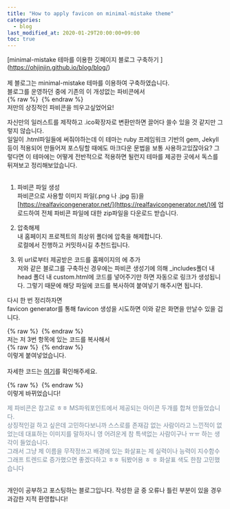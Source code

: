 ```yaml
---
title: "How to apply favicon on minimal-mistake theme"
categories: 
  - blog
last_modified_at: 2020-01-29T20:00:00+09:00
toc: true
---
```


[minimal-mistake 테마를 이용한 깃페이지 블로그 구축하기 ] (https://ohjinjin.github.io/blog/blog/)
<br/><br/>
제 블로그는 minimal-mistake 테마를 이용하여 구축하였습니다.<br/>
블로그를 운영하던 중에 기존의 이 개성없는 파비콘에서<br/>
{% raw %} <img src="https://ohjinjin.github.io/assets/images/20200130favicon/origin_favicon.JPG" alt=""> {% endraw %}
<br/>
저만의 상징적인 파비콘을 띄우고싶었어요!<br/>

자신만의 일러스트를 제작하고 .ico확장자로 변환만하면 끌어다 쓸수 있을 것 같지만 그렇지 않습니다.<br/>
일일이 .html파일들에 써줘야하는데 이 테마는 ruby 프레임워크 기반의 gem, Jekyll등이 적용되어 만들어져 포스팅할 때에도 마크다운 문법을 보통 사용하고있잖아요? 그렇다면 이 테마에는 어떻게 전반적으로 적용하면 될런지 테마를 제공한 곳에서 독스를 뒤져보고 정리해보았습니다.<br/><br/>


1. 파비콘 파일 생성<br/>
파비콘으로 사용할 이미지 파일(.png 나 .jpg 등)을 [https://realfavicongenerator.net/](https://realfavicongenerator.net/)에 업로드하여 전체 파비콘 파일에 대한 zip파일을 다운로드 받습니다.<br/>

2. 압축해제<br/>
내 홈페이지 프로젝트의 최상위 폴더에 압축을 해제합니다. <br/>
로컬에서 진행하고 커밋하시길 추천드립니다.<br/>

3. 위 url로부터 제공받은 코드를 홈페이지의 <head>에 추가<br/>
저와 같은 블로그를 구축하신 경우에는 파비콘 생성기에 의해 _includes폴더 내 head 폴더 내 custom.html에 코드를 넣어주기만 하면 자동으로 링크가 생성됩니다. 그렇기 때문에 해당 파일에 코드를 복사하여 붙여넣기 해주시면 됩니다.<br/>


다시 한 번 정리하자면<br/>
favicon generator를 통해 favicon 생성을 시도하면 이와 같은 화면을 만날수 있을 겁니다.<br/>

{% raw %} <img src="https://ohjinjin.github.io/assets/images/20200130favicon/capture1.JPG" alt=""> {% endraw %}
<br/>
저는 저 3번 항목에 있는 코드를 복사해서 <br/>
{% raw %} <img src="https://ohjinjin.github.io/assets/images/20200130favicon/capture2.JPG" alt=""> {% endraw %}
<br/>
이렇게 붙여넣었습니다.<br/>
<br/>
자세한 코드는 [여기](https://github.com/ohjinjin/ohjinjin.github.io/blob/master/_includes/head/custom.html)를 확인해주세요.<br/>

{% raw %} <img src="https://ohjinjin.github.io/assets/images/20200130favicon/new_favicon.JPG" alt=""> {% endraw %}
<br/>
이렇게 바뀌었습니다!<br/>

<span style="color:lightslategray"> 제 파비콘은 참고로 ㅎㅎ MS파워포인트에서 제공되는 아이콘 두개를 합쳐 만들었습니다.<br/>
상징적인걸 하고 싶은데 고민하다보니까 스스로를 존재감 없는 사람이라고 느낀적이 없었는데 대표하는 이미지를 말하자니 영 어려운게 참 특색없는 사람이구나 ㅠㅠ 하는 생각이 들었습니다.<br/>
그래서 그냥 제 이름을 무작정쓰고 배경에 있는 화살표는 제 실력이나 능력이 지수함수 그래프 트렌드로 증가했으면 좋겠다하고 ㅎㅎ 둬봤어용 ㅎ  ㅎ 화살표 색도 한참 고민했습니다 </span><br/>
<br/>

개인이 공부하고 포스팅하는 블로그입니다. 작성한 글 중 오류나 틀린 부분이 있을 경우 과감한 지적 환영합니다!<br/><br/>